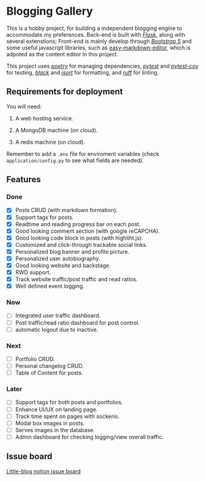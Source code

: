 # Blogging Gallery

This is a hobby project, for building a independent blogging engine to accommodate my preferences. Back-end is built with <ins><i>Flask</i></ins>, along with several extenstions; Front-end is mainly develop through <ins><i>Bootstrap 5</i></ins> and some useful javascript libraries, such as [easy-markdown-editor](https://github.com/Ionaru/easy-markdown-editor), which is adpoted as the content editor in this project.

This project uses <ins><i>poetry</i></ins> for managing dependencies, <ins><i>pytest</i></ins> and <ins><i>pytest-cov</i></ins> for testing, <ins><i>black</i></ins> and <ins><i>isort</i></ins> for formatting, and <ins><i>ruff</i></ins> for linting.

## Requirements for deployment

You will need: 

1. A web hosting service.

2. A MongoDB machine (on cloud).

3. A redis machine (on cloud).

Remember to add a `.env` file for enviroment variables (check `application/config.py` to see what fields are needed).

## Features

### Done

- [x] Posts CRUD (with markdown formation).
- [x] Support tags for posts.
- [x] Readtime and reading progress bar on each post.
- [x] Good looking comment section (with google reCAPCHA).
- [x] Good looking code block in posts (with highliht.js).
- [x] Customized and click-through trackable social links. 
- [x] Personalized blog banner and profile picture.
- [x] Personalized user autobiography.
- [x] Good looking website and backstage.
- [x] RWD support.
- [x] Track website traffic/post traffic and read ratios.
- [x] Well defined event logging. 

### Now

- [ ] Integrated user traffic dashboard.
- [ ] Post traffic/read ratio dashboard for post control.
- [ ] automatic logout due to inactive.
  
### Next 

- [ ] Portfolio CRUD.
- [ ] Personal changelog CRUD.
- [ ] Table of Content for posts.

### Later

- [ ] Support tags for both posts and portfolios.
- [ ] Enhance UI/UX on landing page.
- [ ] Track time spent on pages with sockerio.
- [ ] Modal box images in posts.
- [ ] Serves images in the database.
- [ ] Admin dashboard for checking logging/view overall traffic.

## Issue board

[Little-blog notion issue board](https://hengtse.notion.site/Little-Blog-119b66fdef244c1ab3041aeb5bda473b?pvs=4)